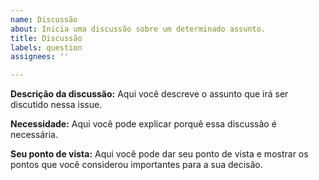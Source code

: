 ```yaml
---
name: Discussão
about: Inicia uma discussão sobre um determinado assunto.
title: Discussão
labels: question
assignees: ''

---
```


**Descrição da discussão:**
Aqui você descreve o assunto que irá ser discutido nessa issue.

**Necessidade:**
Aqui você pode explicar porquê essa discussão é necessária. 

**Seu ponto de vista:**
Aqui você pode dar seu ponto de vista e mostrar os pontos que você considerou importantes para a sua decisão.
